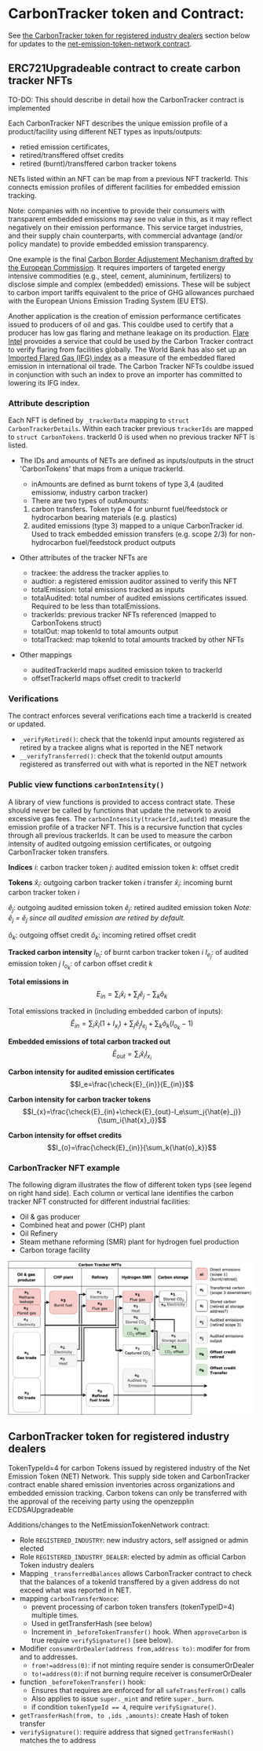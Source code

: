 # CarbonTracker token and Contract:

See [the CarbonTracker token for registered industry dealers](#carbontracker-token-for-registered-industry-dealers) section below for updates to the [net-emission-token-network contract](https://github.com/hyperledger-labs/blockchain-carbon-accounting/blob/main/net-emissions-token-network/contracts/NetEmissionsTokenNetwork.sol).

## ERC721Upgradeable contract to create carbon tracker NFTs

TO-DO: This should describe in detail how the CarbonTracker contract is implemented

Each CarbonTracker NFT describes the unique emission profile of a product/facility using different NET types as inputs/outputs:
- retied emission certificates, 
- retired/transffered offset credits
- retired (burnt)/transffered carbon tracker tokens

NETs listed within an NFT can be map from a previous NFT trackerId. This connects emission profiles of different facilities for embedded emission tracking. 

Note: companies with no incentive to provide their consumers with transparent embedded emissions may see no value in this, as it may reflect negatively on their emission performance. This service target industries, and their supply chain counterparts, with commercial advantage (and/or policy mandate) to provide embedded emission transparency. 

One example is the final [Carbon Border Adjustement Mechanism drafted by the European Commission](https://ec.europa.eu/info/sites/default/files/carbon_border_adjustment_mechanism_0.pdf). It requires importers of targeted energy intensive commodities (e.g., steel, cement, alumininum, fertilizers) to disclose simple and complex (embedded) emissions. These will be subject to carbon import tariffs equivalent to the price of GHG allowances purchaed with the European Unions Emission Trading System (EU ETS).  

Another application is the creation of emission performance certificates issued to producers of oil and gas. This couldbe used to certify that a producer has low gas flaring and methane leakage on its production. [Flare Intel](https://flareintel.com/) provoides a service that could be used by the Carbon Tracker contract to verify flaring from facilities globally. The World Bank has also set up an [Imported Flared Gas (IFG) index](https://www.ggfrdata.org/#imported-flare-gas-index) as a measure of the embedded flared emission in international oil trade. The Carbon Tracker NFTs couldbe issued in conjunction with such an index to prove an importer has committed to lowering its IFG index.



### Attribute description  

Each NFT is defined by `_trackerData` mapping to `struct CarbonTrackerDetails`.
Within each tracker previous `trackerIds` are mapped to `struct CarbonTokens`. trackerId 0 is used when no previous tracker NFT is listed.

- The IDs and amounts of NETs are defined as inputs/outputs in the struct 'CarbonTokens' that maps from a unique trackerId.
    - inAmounts are defined as burnt tokens of type 3,4 (audited emissionw, industry carbon tracker) 
    - There are two types of outAmounts:
    1. carbon transfers. Token type 4 for unburnt fuel/feedstock or hydrocarbon bearing materials (e.g. plastics)
    2. audited emissions (type 3) mapped to a unique CarbonTracker id. Used to track embedded emission transfers (e.g. scope 2/3) for non-hydrocarbon fuel/feedstock product outputs

- Other attributes of the tracker NFTs are 
    - trackee: the address the tracker applies to
    - audtior: a registered emission auditor assined to verify this NFT
    - totalEmission: total emissions tracked as inputs  
    - totalAudited: total number of audited emissions certificates issued. Required to be less than totalEmissions.
    - trackerIds: previous tracker NFTs referenced (mapped to CarbonTokens struct)
    - totalOut: map tokenId to total amounts output
    - totalTracked: map tokenId to total amounts tracked by other NFTs

- Other mappings
    - auditedTrackerId maps audited emission token to trackerId
    - offsetTrackerId maps offset credit to trackerId

### Verifications

The contract enforces several verifications each time a trackerId is created or updated.

- `_verifyRetired()`: check that the tokenId input amounts registered as retired by a trackee aligns what is reported in the NET network
- `__verifyTransferred()`: check that the tokenId output amounts registered as transferred out with what is reported in the NET network 

### Public view functions `carbonIntensity()`

A library of view functions is provided to access contract state. These should never be called by functions that update the network to avoid excessive gas fees.
The `carbonIntensity(trackerId,audited)` measure the emission profile of a tracker NFT. 
This is a recursive function that cycles through all previous trackerIds.
It can be used to measure the carbon intensity of audited outgoing emission certificates, or outgoing CarbonTracker token transfers.

**Indices**
$i$: carbon tracker token
$j$: audited emission token
$k$: offset credit

**Tokens**
$\hat{x}_i$: outgoing carbon tracker token $i$ transfer
$\check{x}_i$: incoming burnt carbon tracker token $i$

$\hat{e}_j$: outgoing audited emission token 
$\check{e}_j$: retired audited emission token 
*Note: $\hat{e}_j$ = $\check{e}_j$ since all audited emission are retired by default.*

$\hat{o}_k$: outgoing offset credit
$\check{o}_k$: incoming retired offset credit

**Tracked carbon intensity**
$I_{b_i}$: of burnt carbon tracker token $i$
$I_{e_j}$: of audited emission token $j$
$I_{o_k}$: of carbon offset credit $k$

**Total emissions in**
$$E_{in} = \sum_i{\check{x}_i}+\sum_j{\check{e}_j}-\sum_k{\check{o}_k}$$

Total emissions tracked in (including embedded carbon of inputs):
$$\check{E}_{in} = \sum_i{\check{x}_i(1+I_{x_i})}+\sum_j{\check{e}_jI_{e_j}}+\sum_k{\check{o}_k(I_{o_k}-1)}$$

**Embedded emissions of total carbon tracked out**
 $$\check{E}_{out}=\sum_i{\hat{x}_iI_{x_i}}$$


**Carbon intensity for audited emission certificates**
$$I_e=\frac{\check{E}_{in}}{E_{in}}$$

**Carbon intensity for carbon tracker tokens**
$$I_{x}=\frac{\check{E}_{in}+\check{E}_{out}-I_e\sum_j{\hat{e}_j}}{\sum_i{\hat{x}_i}}$$

**Carbon intensity for offset credits**
$$I_{o}=\frac{\check{E}_{in}}{\sum_k{\hat{o}_k}}$$



### CarbonTracker NFT example

The following digram illustrates the flow of different token typs (see legend on right hand side). Each column or vertical lane identifies the carbon tracker NFT constructed for different industrial facilities:
- Oil & gas producer
- Combined heat and power (CHP) plant 
- Oil Refinery
- Steam methane reforming (SMR) plant for hydrogen fuel production
- Carbon torage facility

![Carbon Tracker Diagram](carbon-tracker.png)


## CarbonTracker token for registered industry dealers

TokenTypeId=4 for carbon Tokens issued by registered industry of the Net Emission Token (NET) Network. This supply side token and CarbonTracker contract enable shared emission inventories across organizations and  embedded emission tracking.
Carbon tokens can only be transferred with the approval of the receiving party using the openzepplin ECDSAUpgradeable

Additions/changes to the NetEmissionTokenNetwork contract:
- Role `REGISTERED_INDUSTRY`: new industry actors, self assigned or admin elected
- Role `REGISTERED_INDUSTRY_DEALER`: elected by admin as official Carbon Token industry dealers
- Mapping `_transferredBalances` allows CarbonTracker contract to check that the  balances of a tokenId transffered by a given address do not exceed what was reported in NET. 
- mapping `carbonTransferNonce`: 
    - prevent processing of carbon token transfers (tokenTypeID=4) multiple times. 
    - Used in getTransferHash (see below)
    - Increment in `_beforeTokenTransfer()` hook. When `approveCarbon` is true require `verifySignature()` (see below).
- Modifier `consumerOrDealer(address from,address to)`: modifer for from and to addresses.
    - `from!=address(0)`: if not minting require sender is consumerOrDealer
    - `to!=address(0)`: if not burning require receiver is consumerOrDealer  
- function `_beforeTokenTransfer()` hook:
    - Ensures that requires are enforced for all `safeTransferFrom()` calls 
    - Also applies to issue `super._mint` and retire `super._burn`.
    - if condition `tokenTypeId == 4`, require `verifySignature()`.
- `getTransferHash(from, to ,ids ,amounts)`: create Hash of token transfer 
- `verifySignature()`: require address that signed `getTransferHash()` matches the to address